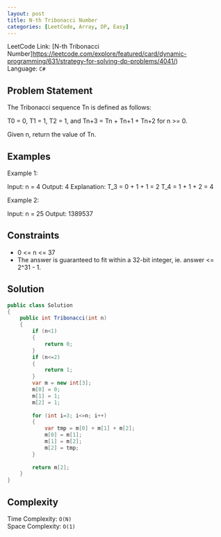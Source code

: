 ```yaml
---
layout: post
title: N-th Tribonacci Number
categories: [LeetCode, Array, DP, Easy]
---
```


LeetCode Link: [N-th Tribonacci Number]https://leetcode.com/explore/featured/card/dynamic-programming/631/strategy-for-solving-dp-problems/4041/)  
Language: `C#`

## Problem Statement
The Tribonacci sequence Tn is defined as follows: 

T0 = 0, T1 = 1, T2 = 1, and Tn+3 = Tn + Tn+1 + Tn+2 for n >= 0.

Given n, return the value of Tn.

## Examples

Example 1:

Input: n = 4
Output: 4
Explanation:
T_3 = 0 + 1 + 1 = 2
T_4 = 1 + 1 + 2 = 4

Example 2:

Input: n = 25
Output: 1389537

## Constraints

* 0 <= n <= 37
* The answer is guaranteed to fit within a 32-bit integer, ie. answer <= 2^31 - 1.

## Solution

``` csharp
public class Solution 
{
    public int Tribonacci(int n) 
    {
        if (n<1)
        {
            return 0;
        }
        if (n<=2)
        {
            return 1;
        }
        var m = new int[3];
        m[0] = 0;
        m[1] = 1;
        m[2] = 1;
        
        for (int i=3; i<=n; i++)
        {
            var tmp = m[0] + m[1] + m[2];
            m[0] = m[1];
            m[1] = m[2];
            m[2] = tmp;
        }
        
        return m[2];
    }
}
```

## Complexity

Time Complexity: `O(N)`  
Space Complexity: `O(1)`  
